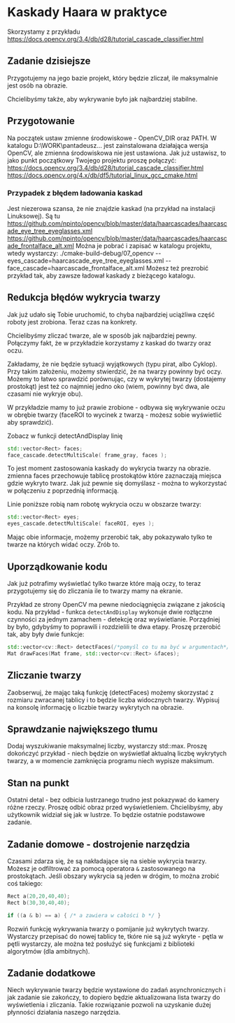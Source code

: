 # Kaskady Haara w praktyce

Skorzystamy z przykładu https://docs.opencv.org/3.4/db/d28/tutorial_cascade_classifier.html

## Zadanie dzisiejsze

Przygotujemy na jego bazie projekt, który będzie zliczał, ile maksymalnie jest osób na obrazie.

Chcielibyśmy także, aby wykrywanie było jak najbardziej stabilne.

## Przygotowanie

Na początek ustaw zmienne środowiskowe - OpenCV_DIR oraz PATH.
W katalogu D:\WORK\pantadeusz\...   jest zainstalowana działająca wersja OpenCV, ale zmienna środowiskowa nie
jest ustawiona. Jak już ustawisz, to jako punkt początkowy Twojego projektu proszę połączyć:
https://docs.opencv.org/3.4/db/d28/tutorial_cascade_classifier.html
https://docs.opencv.org/4.x/db/df5/tutorial_linux_gcc_cmake.html


### Przypadek z błędem ładowania kaskad

Jest niezerowa szansa, że nie znajdzie kaskad (na przykład na instalacji Linuksowej). Są tu
https://github.com/npinto/opencv/blob/master/data/haarcascades/haarcascade_eye_tree_eyeglasses.xml
https://github.com/npinto/opencv/blob/master/data/haarcascades/haarcascade_frontalface_alt.xml
Można je pobrać i zapisać w katalogu projektu, wtedy wystarczy:
 ./cmake-build-debug/07_opencv --eyes_cascade=haarcascade_eye_tree_eyeglasses.xml --face_cascade=haarcascade_frontalface_alt.xml
Możesz też prezrobić przykład tak, aby zawsze ładował kaskady z bieżącego katalogu.

## Redukcja błędów wykrycia twarzy

Jak już udało się Tobie uruchomić, to chyba najbardziej uciążliwa część roboty jest zrobiona. Teraz czas na konkrety.

Chcielibyśmy zliczać twarze, ale w sposób jak najbardziej pewny. Połączymy fakt, że w przykładzie korzystamy z kaskad do twarzy oraz oczu.

Zakładamy, że nie będzie sytuacji wyjątkowych (typu pirat, albo Cyklop). Przy takim założeniu, możemy stwierdzić, że na
twarzy powinny być oczy. Możemy to łatwo sprawdzić porównując, czy w wykrytej twarzy (dostajemy prostokąt) jest
też co najmniej jedno oko (wiem, powinny być dwa, ale czasami nie wykryje obu).

W przykładzie mamy to już prawie zrobione - odbywa się wykrywanie oczu w obrębie twarzy (faceROI to wycinek z twarzą - możesz sobie wyświetlić aby sprawdzić).

Zobacz w funkcji detectAndDisplay linię

```c++
std::vector<Rect> faces;
face_cascade.detectMultiScale( frame_gray, faces );
```

To jest moment zastosowania kaskady do wykrycia twarzy na obrazie. zmienna faces przechowuje tablicę prostokątów
które zaznaczają miejsca gdzie wykryto twarz. Jak już pewnie się domyślasz - można to wykorzystać w połączeniu
z poprzednią informacją.

Linie poniższe robią nam robotę wykrycia oczu w obszarze twarzy:

```c++
std::vector<Rect> eyes;
eyes_cascade.detectMultiScale( faceROI, eyes );
```

Mając obie informacje, możemy przerobić tak, aby pokazywało tylko te twarze na których widać oczy. Zrób to.

## Uporządkowanie kodu

Jak już potrafimy wyświetlać tylko twarze które mają oczy, to teraz przygotujemy się do zliczania ile to twarzy
mamy na ekranie.

Przykład ze strony OpenCV ma pewne niedociągnięcia związane z jakością kodu. Na przykład - funkca ```detectAndDisplay```
wykonuje dwie rozłączne czynności za jednym zamachem - detekcję oraz wyświetlanie. Porządniej by było, gdybyśmy to
poprawili i rozdzielili te dwa etapy. Proszę przerobić tak, aby były dwie funkcje:

```c++
std::vector<cv::Rect> detectFaces(/*pomyśl co tu ma być w argumentach*/);
Mat drawFaces(Mat frame, std::vector<cv::Rect> &faces);
```

## Zliczanie twarzy

Zaobserwuj, że mając taką funkcję (detectFaces) możemy skorzystać z rozmiaru zwracanej tablicy i to będzie liczba widocznych twarzy.
Wypisuj na konsolę informację o liczbie twarzy wykrytych na obrazie.

## Sprawdzanie największego tłumu

Dodaj wyszukiwanie maksymalnej liczby, wystarczy std::max. Proszę dokończyć przykład - niech będzie on wyświetlał aktualną liczbę wykrytych twarzy, a w momencie zamknięcia programu niech wypisze maksimum.

## Stan na punkt

Ostatni detal  - bez odbicia lustrzanego trudno jest pokazywać do kamery różne rzeczy. Proszę odbić obraz przed wyświetleniem. Chcielibyśmy, aby
użytkownik widział się jak w lustrze. To będzie ostatnie podstawowe zadanie.

## Zadanie domowe - dostrojenie narzędzia

Czasami zdarza się, że są nakładające się na siebie wykrycia twarzy. Możesz je odfiltrować za pomocą operatora ```&``` zastosowanego na prostokątach.
Jeśli obszary wykrycia są jeden w drógim, to można zrobić coś takiego:

```c++
Rect a(20,20,40,40);
Rect b(30,30,40,40);

if ((a & b) == a) { /* a zawiera w całości b */ }
```

Rozwiń funkcję wykrywania twarzy o pomijanie już wykrytych twarzy. Wystarczy przepisać do nowej tablicy te,
tkóre nie są już wykryte - pętla w pętli wystarczy, ale można też posłużyć się funkcjami z biblioteki algorytmów (dla ambitnych).

###


## Zadanie dodatkowe

Niech wykrywanie twarzy będzie wystawione do zadań asynchronicznych i jak zadanie sie zakończy, to dopiero będzie aktualizowana lista twarzy do wyświetlenia i zliczania. Takie rozwiązanie pozwoli na uzyskanie dużej płynności działania naszego narzędzia.

